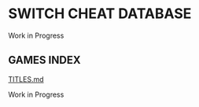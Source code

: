# SWITCH CHEAT DATABASE 

Work in Progress

## GAMES INDEX

[TITLES.md](TITLES.md)

Work in Progress
